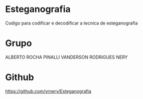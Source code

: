# Esteganografia
Codigo para codificar e decodificar a tecnica de esteganografia

# Grupo
ALBERTO ROCHA PINALLI
VANDERSON RODRIGUES NERY

# Github
https://github.com/vrnery/Esteganografia

